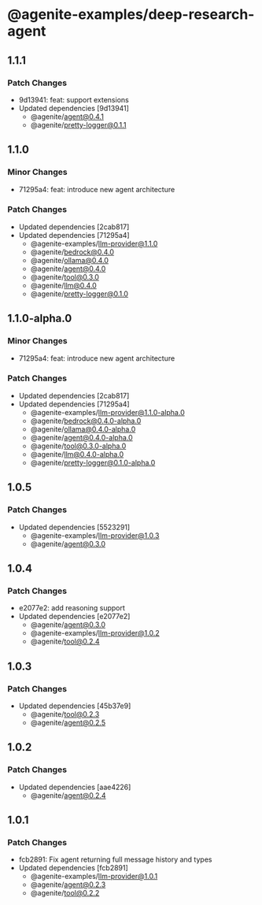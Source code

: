 # @agenite-examples/deep-research-agent

## 1.1.1

### Patch Changes

- 9d13941: feat: support extensions
- Updated dependencies [9d13941]
  - @agenite/agent@0.4.1
  - @agenite/pretty-logger@0.1.1

## 1.1.0

### Minor Changes

- 71295a4: feat: introduce new agent architecture

### Patch Changes

- Updated dependencies [2cab817]
- Updated dependencies [71295a4]
  - @agenite-examples/llm-provider@1.1.0
  - @agenite/bedrock@0.4.0
  - @agenite/ollama@0.4.0
  - @agenite/agent@0.4.0
  - @agenite/tool@0.3.0
  - @agenite/llm@0.4.0
  - @agenite/pretty-logger@0.1.0

## 1.1.0-alpha.0

### Minor Changes

- 71295a4: feat: introduce new agent architecture

### Patch Changes

- Updated dependencies [2cab817]
- Updated dependencies [71295a4]
  - @agenite-examples/llm-provider@1.1.0-alpha.0
  - @agenite/bedrock@0.4.0-alpha.0
  - @agenite/ollama@0.4.0-alpha.0
  - @agenite/agent@0.4.0-alpha.0
  - @agenite/tool@0.3.0-alpha.0
  - @agenite/llm@0.4.0-alpha.0
  - @agenite/pretty-logger@0.1.0-alpha.0

## 1.0.5

### Patch Changes

- Updated dependencies [5523291]
  - @agenite-examples/llm-provider@1.0.3
  - @agenite/agent@0.3.0

## 1.0.4

### Patch Changes

- e2077e2: add reasoning support
- Updated dependencies [e2077e2]
  - @agenite/agent@0.3.0
  - @agenite-examples/llm-provider@1.0.2
  - @agenite/tool@0.2.4

## 1.0.3

### Patch Changes

- Updated dependencies [45b37e9]
  - @agenite/tool@0.2.3
  - @agenite/agent@0.2.5

## 1.0.2

### Patch Changes

- Updated dependencies [aae4226]
  - @agenite/agent@0.2.4

## 1.0.1

### Patch Changes

- fcb2891: Fix agent returning full message history and types
- Updated dependencies [fcb2891]
  - @agenite-examples/llm-provider@1.0.1
  - @agenite/agent@0.2.3
  - @agenite/tool@0.2.2
